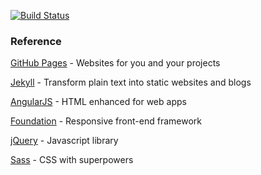 [![Build Status](https://api.travis-ci.org/tlkuo/tlkuo.github.io.svg?branch=master)][travis]

[travis]: https://travis-ci.org/tlkuo/tlkuo.github.io

### Reference

[GitHub Pages](https://pages.github.com/) - Websites for you and your projects

[Jekyll](http://jekyllrb.com/) - Transform plain text into static websites and blogs

[AngularJS](https://angularjs.org/) - HTML enhanced for web apps

[Foundation](http://foundation.zurb.com/) - Responsive front-end framework

[jQuery](https://jquery.com/) - Javascript library

[Sass](http://sass-lang.com/) - CSS with superpowers
